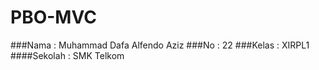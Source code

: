 # PBO-MVC

###Nama : Muhammad Dafa Alfendo Aziz
###No : 22
###Kelas : XIRPL1
####Sekolah : SMK Telkom
